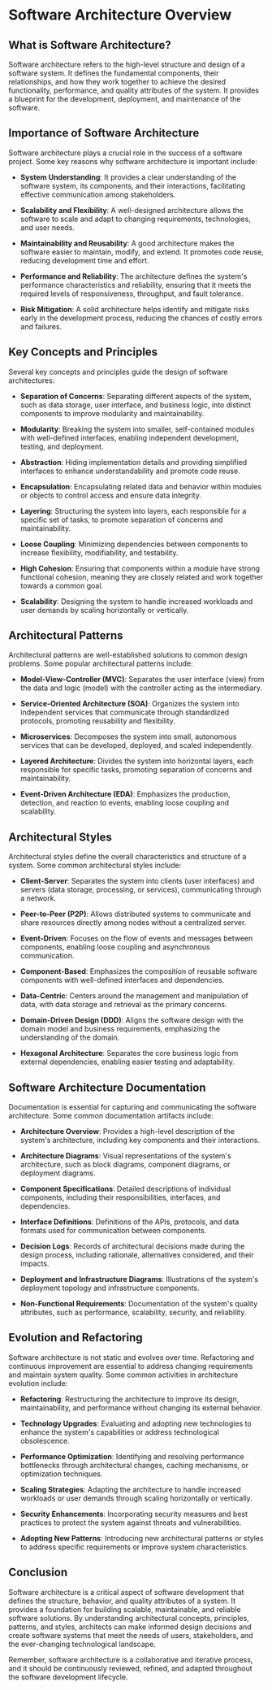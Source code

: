 # Software Architecture Overview

## What is Software Architecture?
Software architecture refers to the high-level structure and design of a software system. It defines the fundamental components, their relationships, and how they work together to achieve the desired functionality, performance, and quality attributes of the system. It provides a blueprint for the development, deployment, and maintenance of the software.

## Importance of Software Architecture
Software architecture plays a crucial role in the success of a software project. Some key reasons why software architecture is important include:

- **System Understanding**: It provides a clear understanding of the software system, its components, and their interactions, facilitating effective communication among stakeholders.

- **Scalability and Flexibility**: A well-designed architecture allows the software to scale and adapt to changing requirements, technologies, and user needs.

- **Maintainability and Reusability**: A good architecture makes the software easier to maintain, modify, and extend. It promotes code reuse, reducing development time and effort.

- **Performance and Reliability**: The architecture defines the system's performance characteristics and reliability, ensuring that it meets the required levels of responsiveness, throughput, and fault tolerance.

- **Risk Mitigation**: A solid architecture helps identify and mitigate risks early in the development process, reducing the chances of costly errors and failures.

## Key Concepts and Principles
Several key concepts and principles guide the design of software architectures:

- **Separation of Concerns**: Separating different aspects of the system, such as data storage, user interface, and business logic, into distinct components to improve modularity and maintainability.

- **Modularity**: Breaking the system into smaller, self-contained modules with well-defined interfaces, enabling independent development, testing, and deployment.

- **Abstraction**: Hiding implementation details and providing simplified interfaces to enhance understandability and promote code reuse.

- **Encapsulation**: Encapsulating related data and behavior within modules or objects to control access and ensure data integrity.

- **Layering**: Structuring the system into layers, each responsible for a specific set of tasks, to promote separation of concerns and maintainability.

- **Loose Coupling**: Minimizing dependencies between components to increase flexibility, modifiability, and testability.

- **High Cohesion**: Ensuring that components within a module have strong functional cohesion, meaning they are closely related and work together towards a common goal.

- **Scalability**: Designing the system to handle increased workloads and user demands by scaling horizontally or vertically.

## Architectural Patterns
Architectural patterns are well-established solutions to common design problems. Some popular architectural patterns include:

- **Model-View-Controller (MVC)**: Separates the user interface (view) from the data and logic (model) with the controller acting as the intermediary.

- **Service-Oriented Architecture (SOA)**: Organizes the system into independent services that communicate through standardized protocols, promoting reusability and flexibility.

- **Microservices**: Decomposes the system into small, autonomous services that can be developed, deployed, and scaled independently.

- **Layered Architecture**: Divides the system into horizontal layers, each responsible for specific tasks, promoting separation of concerns and maintainability.

- **Event-Driven Architecture (EDA)**: Emphasizes the production, detection, and reaction to events, enabling loose coupling and scalability.

## Architectural Styles
Architectural styles define the overall characteristics and structure of a system. Some common architectural styles include:

- **Client-Server**: Separates the system into clients (user interfaces) and servers (data storage, processing, or services), communicating through a network.

- **Peer-to-Peer (P2P)**: Allows distributed systems to communicate and share resources directly among nodes without a centralized server.

- **Event-Driven**: Focuses on the flow of events and messages between components, enabling loose coupling and asynchronous communication.

- **Component-Based**: Emphasizes the composition of reusable software components with well-defined interfaces and dependencies.

- **Data-Centric**: Centers around the management and manipulation of data, with data storage and retrieval as the primary concerns.

- **Domain-Driven Design (DDD)**: Aligns the software design with the domain model and business requirements, emphasizing the understanding of the domain.

- **Hexagonal Architecture**: Separates the core business logic from external dependencies, enabling easier testing and adaptability.

## Software Architecture Documentation
Documentation is essential for capturing and communicating the software architecture. Some common documentation artifacts include:

- **Architecture Overview**: Provides a high-level description of the system's architecture, including key components and their interactions.

- **Architecture Diagrams**: Visual representations of the system's architecture, such as block diagrams, component diagrams, or deployment diagrams.

- **Component Specifications**: Detailed descriptions of individual components, including their responsibilities, interfaces, and dependencies.

- **Interface Definitions**: Definitions of the APIs, protocols, and data formats used for communication between components.

- **Decision Logs**: Records of architectural decisions made during the design process, including rationale, alternatives considered, and their impacts.

- **Deployment and Infrastructure Diagrams**: Illustrations of the system's deployment topology and infrastructure components.

- **Non-Functional Requirements**: Documentation of the system's quality attributes, such as performance, scalability, security, and reliability.

## Evolution and Refactoring
Software architecture is not static and evolves over time. Refactoring and continuous improvement are essential to address changing requirements and maintain system quality. Some common activities in architecture evolution include:

- **Refactoring**: Restructuring the architecture to improve its design, maintainability, and performance without changing its external behavior.

- **Technology Upgrades**: Evaluating and adopting new technologies to enhance the system's capabilities or address technological obsolescence.

- **Performance Optimization**: Identifying and resolving performance bottlenecks through architectural changes, caching mechanisms, or optimization techniques.

- **Scaling Strategies**: Adapting the architecture to handle increased workloads or user demands through scaling horizontally or vertically.

- **Security Enhancements**: Incorporating security measures and best practices to protect the system against threats and vulnerabilities.

- **Adopting New Patterns**: Introducing new architectural patterns or styles to address specific requirements or improve system characteristics.

## Conclusion
Software architecture is a critical aspect of software development that defines the structure, behavior, and quality attributes of a system. It provides a foundation for building scalable, maintainable, and reliable software solutions. By understanding architectural concepts, principles, patterns, and styles, architects can make informed design decisions and create software systems that meet the needs of users, stakeholders, and the ever-changing technological landscape.

Remember, software architecture is a collaborative and iterative process, and it should be continuously reviewed, refined, and adapted throughout the software development lifecycle.